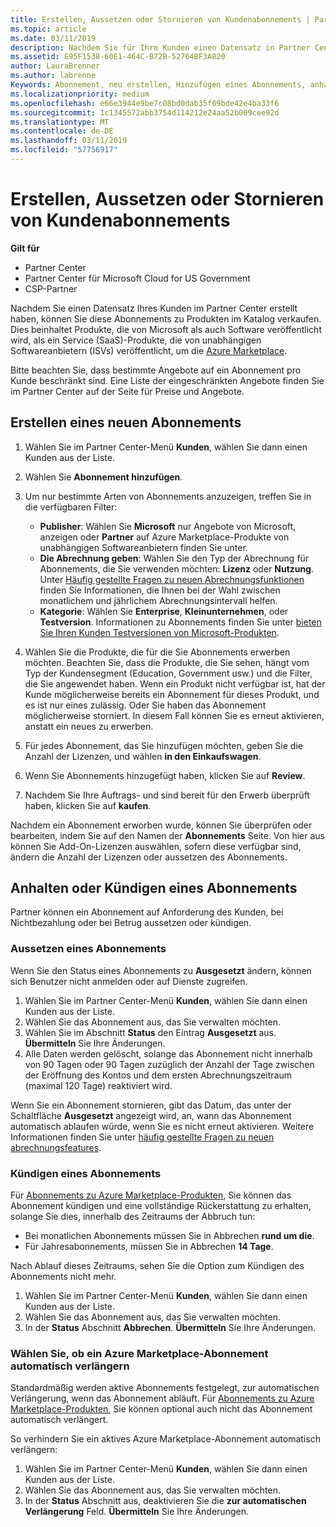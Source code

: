 ```yaml
---
title: Erstellen, Aussetzen oder Stornieren von Kundenabonnements | Partner Center
ms.topic: article
ms.date: 03/11/2019
description: Nachdem Sie für Ihre Kunden einen Datensatz in Partner Center erstellt haben, können Sie ihnen Abonnements für Produkte im Katalog verkaufen.
ms.assetid: E95F1538-60E1-464C-B72B-52764BF3A820
author: LauraBrenner
ms.author: labrenne
Keywords: Abonnement, neu erstellen, Hinzufügen eines Abonnements, anhalten, Abbrechen, Anhalten
ms.localizationpriority: medium
ms.openlocfilehash: e66e3944e9be7c08bd0dab35f09bde42e4ba33f6
ms.sourcegitcommit: 1c1345572abb3754d114212e24aa52b009cee92d
ms.translationtype: MT
ms.contentlocale: de-DE
ms.lasthandoff: 03/11/2019
ms.locfileid: "57756917"
---
```

# <a name="create-suspend-or-cancel-customer-subscriptions"></a>Erstellen, Aussetzen oder Stornieren von Kundenabonnements

**Gilt für**

-  Partner Center
-  Partner Center für Microsoft Cloud for US Government
-  CSP-Partner

Nachdem Sie einen Datensatz Ihres Kunden im Partner Center erstellt haben, können Sie diese Abonnements zu Produkten im Katalog verkaufen. Dies beinhaltet Produkte, die von Microsoft als auch Software veröffentlicht wird, als ein Service (SaaS)-Produkte, die von unabhängigen Softwareanbietern (ISVs) veröffentlicht, um die [Azure Marketplace](https://azuremarketplace.microsoft.com/marketplace). 

Bitte beachten Sie, dass bestimmte Angebote auf ein Abonnement pro Kunde beschränkt sind. Eine Liste der eingeschränkten Angebote finden Sie im Partner Center auf der Seite für Preise und Angebote. 


## <a name="create-a-new-subscription"></a>Erstellen eines neuen Abonnements

1. Wählen Sie im Partner Center-Menü **Kunden**, wählen Sie dann einen Kunden aus der Liste.

2. Wählen Sie **Abonnement hinzufügen**.

3. Um nur bestimmte Arten von Abonnements anzuzeigen, treffen Sie in die verfügbaren Filter:
   - **Publisher**: Wählen Sie **Microsoft** nur Angebote von Microsoft, anzeigen oder **Partner** auf Azure Marketplace-Produkte von unabhängigen Softwareanbietern finden Sie unter.
   - **Die Abrechnung geben**: Wählen Sie den Typ der Abrechnung für Abonnements, die Sie verwenden möchten: **Lizenz** oder **Nutzung**. Unter [Häufig gestellte Fragen zu neuen Abrechnungsfunktionen](faq-about-new-billing-features.md) finden Sie Informationen, die Ihnen bei der Wahl zwischen monatlichem und jährlichem Abrechnungsintervall helfen.
   - **Kategorie**: Wählen Sie **Enterprise**, **Kleinunternehmen**, oder **Testversion**. Informationen zu Abonnements finden Sie unter [bieten Sie Ihren Kunden Testversionen von Microsoft-Produkten](offer-your-customers-trials-of-microsoft-products.md).

4. Wählen Sie die Produkte, die für die Sie Abonnements erwerben möchten. Beachten Sie, dass die Produkte, die Sie sehen, hängt vom Typ der Kundensegment (Education, Government usw.) und die Filter, die Sie angewendet haben. Wenn ein Produkt nicht verfügbar ist, hat der Kunde möglicherweise bereits ein Abonnement für dieses Produkt, und es ist nur eines zulässig. Oder Sie haben das Abonnement möglicherweise storniert. In diesem Fall können Sie es erneut aktivieren, anstatt ein neues zu erwerben.

5. Für jedes Abonnement, das Sie hinzufügen möchten, geben Sie die Anzahl der Lizenzen, und wählen **in den Einkaufswagen**.

6. Wenn Sie Abonnements hinzugefügt haben, klicken Sie auf **Review**.

7. Nachdem Sie Ihre Auftrags- und sind bereit für den Erwerb überprüft haben, klicken Sie auf **kaufen**.

Nachdem ein Abonnement erworben wurde, können Sie überprüfen oder bearbeiten, indem Sie auf den Namen der **Abonnements** Seite. Von hier aus können Sie Add-On-Lizenzen auswählen, sofern diese verfügbar sind, ändern die Anzahl der Lizenzen oder aussetzen des Abonnements.


## <a name="suspend-or-cancel-a-subscription"></a>Anhalten oder Kündigen eines Abonnements

Partner können ein Abonnement auf Anforderung des Kunden, bei Nichtbezahlung oder bei Betrug aussetzen oder kündigen.

### <a name="suspend-a-subscription"></a>Aussetzen eines Abonnements

Wenn Sie den Status eines Abonnements zu **Ausgesetzt** ändern, können sich Benutzer nicht anmelden oder auf Dienste zugreifen.

1.  Wählen Sie im Partner Center-Menü **Kunden**, wählen Sie dann einen Kunden aus der Liste.
2.  Wählen Sie das Abonnement aus, das Sie verwalten möchten.
3.  Wählen Sie im Abschnitt **Status** den Eintrag **Ausgesetzt** aus. **Übermitteln** Sie Ihre Änderungen.
4.  Alle Daten werden gelöscht, solange das Abonnement nicht innerhalb von 90 Tagen oder 90 Tagen zuzüglich der Anzahl der Tage zwischen der Eröffnung des Kontos und dem ersten Abrechnungszeitraum (maximal 120 Tage) reaktiviert wird.

Wenn Sie ein Abonnement stornieren, gibt das Datum, das unter der Schaltfläche **Ausgesetzt** angezeigt wird, an, wann das Abonnement automatisch ablaufen würde, wenn Sie es nicht erneut aktivieren. Weitere Informationen finden Sie unter [häufig gestellte Fragen zu neuen abrechnungsfeatures](faq-about-new-billing-features.md).

### <a name="cancel-a-subscription"></a>Kündigen eines Abonnements

Für [Abonnements zu Azure Marketplace-Produkten](sell-marketplace-products.md), Sie können das Abonnement kündigen und eine vollständige Rückerstattung zu erhalten, solange Sie dies, innerhalb des Zeitraums der Abbruch tun: 

- Bei monatlichen Abonnements müssen Sie in Abbrechen **rund um die**.
- Für Jahresabonnements, müssen Sie in Abbrechen **14 Tage**.

Nach Ablauf dieses Zeitraums, sehen Sie die Option zum Kündigen des Abonnements nicht mehr.

1.  Wählen Sie im Partner Center-Menü **Kunden**, wählen Sie dann einen Kunden aus der Liste.
2.  Wählen Sie das Abonnement aus, das Sie verwalten möchten.
3.  In der **Status** Abschnitt **Abbrechen**. **Übermitteln** Sie Ihre Änderungen.

### <a name="choose-whether-to-automatically-renew-an-azure-marketplace-subscription"></a>Wählen Sie, ob ein Azure Marketplace-Abonnement automatisch verlängern

Standardmäßig werden aktive Abonnements festgelegt, zur automatischen Verlängerung, wenn das Abonnement abläuft. Für [Abonnements zu Azure Marketplace-Produkten](sell-marketplace-products.md), Sie können optional auch nicht das Abonnement automatisch verlängert.

So verhindern Sie ein aktives Azure Marketplace-Abonnement automatisch verlängern:

1.  Wählen Sie im Partner Center-Menü **Kunden**, wählen Sie dann einen Kunden aus der Liste.
2.  Wählen Sie das Abonnement aus, das Sie verwalten möchten.
3.  In der **Status** Abschnitt aus, deaktivieren Sie die **zur automatischen Verlängerung** Feld. **Übermitteln** Sie Ihre Änderungen.


 



